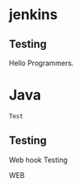 # jenkins 

## Testing


Hello Programmers.

Java
=======
```
Test
```

## Testing

Web hook Testing

WEB


